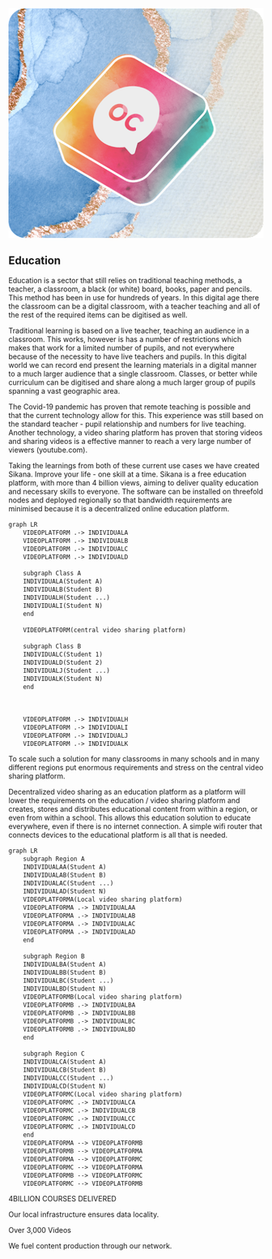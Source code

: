 <div style="text-align: center;">

![education](./../img/oc.png)

</div>

## Education

Education is a sector that still relies on traditional teaching methods, a teacher, a classroom, a black (or white) board, books, paper and pencils.  This method has been in use for hundreds of years.  In this digital age there the classroom can be a digital classroom, with a teacher teaching and all of the rest of the required items can be digitised as well.

Traditional learning is based on a live teacher, teaching an audience in a classroom. This works, however is has a number of restrictions which makes that work for a limited number of pupils, and not everywhere because of the necessity to have live teachers and pupils.  In this digital world we can record end present the learning materials in a digital manner to a much larger audience that a single classroom.  Classes, or better while curriculum can be digitised and share along a much larger group of pupils spanning a vast geographic area.

The Covid-19 pandemic has proven that remote teaching is possible and that the current technology allow for this.  This experience was still based on the standard teacher - pupil relationship and numbers for live teaching.  Another technology, a video sharing platform has proven that storing videos and sharing videos is a effective manner to reach a very large number of viewers (youtube.com).

Taking the learnings from both of these current use cases we have created Sikana. Improve your life - one skill at a time. Sikana is a free education platform, with more than 4 billion views, aiming to deliver quality education and necessary skills to everyone. The software can be installed on threefold nodes and deployed regionally so that bandwidth requirements are minimised because it is a decentralized online education platform.


```mermaid
graph LR
    VIDEOPLATFORM .-> INDIVIDUALA
    VIDEOPLATFORM .-> INDIVIDUALB
    VIDEOPLATFORM .-> INDIVIDUALC
    VIDEOPLATFORM .-> INDIVIDUALD
    
    subgraph Class A
    INDIVIDUALA(Student A)
    INDIVIDUALB(Student B)
    INDIVIDUALH(Student ...)
    INDIVIDUALI(Student N)
    end
    
    VIDEOPLATFORM(central video sharing platform)
    
    subgraph Class B
    INDIVIDUALC(Student 1)
    INDIVIDUALD(Student 2)
    INDIVIDUALJ(Student ...)
    INDIVIDUALK(Student N)
    end



    VIDEOPLATFORM .-> INDIVIDUALH
    VIDEOPLATFORM .-> INDIVIDUALI
    VIDEOPLATFORM .-> INDIVIDUALJ
    VIDEOPLATFORM .-> INDIVIDUALK

```

To scale such a solution for many classrooms in many schools and in many different regions put enormous requirements and stress on the central video sharing platform.

Decentralized video sharing as an education platform as a platform will lower the requirements on the education / video sharing platform and creates, stores and distributes educational content from within a region, or even from within a school.  This allows this education solution to educate everywhere, even if there is no internet connection. A simple wifi router that connects devices to the educational platform is all that is needed.


```mermaid
graph LR
    subgraph Region A
    INDIVIDUALAA(Student A)
    INDIVIDUALAB(Student B)
    INDIVIDUALAC(Student ...)
    INDIVIDUALAD(Student N)
    VIDEOPLATFORMA(Local video sharing platform)
    VIDEOPLATFORMA .-> INDIVIDUALAA
    VIDEOPLATFORMA .-> INDIVIDUALAB
    VIDEOPLATFORMA .-> INDIVIDUALAC
    VIDEOPLATFORMA .-> INDIVIDUALAD
    end

    subgraph Region B
    INDIVIDUALBA(Student A)
    INDIVIDUALBB(Student B)
    INDIVIDUALBC(Student ...)
    INDIVIDUALBD(Student N)
    VIDEOPLATFORMB(Local video sharing platform)
    VIDEOPLATFORMB .-> INDIVIDUALBA
    VIDEOPLATFORMB .-> INDIVIDUALBB
    VIDEOPLATFORMB .-> INDIVIDUALBC
    VIDEOPLATFORMB .-> INDIVIDUALBD
    end   

    subgraph Region C
    INDIVIDUALCA(Student A)
    INDIVIDUALCB(Student B)
    INDIVIDUALCC(Student ...)
    INDIVIDUALCD(Student N)
    VIDEOPLATFORMC(Local video sharing platform)
    VIDEOPLATFORMC .-> INDIVIDUALCA
    VIDEOPLATFORMC .-> INDIVIDUALCB
    VIDEOPLATFORMC .-> INDIVIDUALCC
    VIDEOPLATFORMC .-> INDIVIDUALCD
    end   
    VIDEOPLATFORMA --> VIDEOPLATFORMB
    VIDEOPLATFORMB --> VIDEOPLATFORMA
    VIDEOPLATFORMA --> VIDEOPLATFORMC
    VIDEOPLATFORMC --> VIDEOPLATFORMA
    VIDEOPLATFORMB --> VIDEOPLATFORMC
    VIDEOPLATFORMC --> VIDEOPLATFORMB
```
4BILLION  COURSES DELIVERED

Our local infrastructure ensures data locality.


Over 3,000 Videos

We fuel content production through our network.


